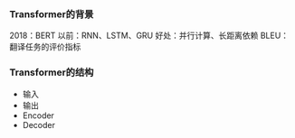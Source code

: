 ### Transformer的背景
2018：BERT
以前：RNN、LSTM、GRU
好处：并行计算、长距离依赖
BLEU：翻译任务的评价指标

### Transformer的结构
- 输入
- 输出
- Encoder
- Decoder

### 